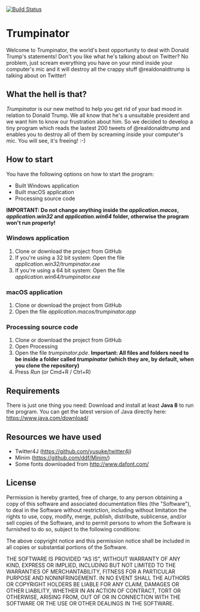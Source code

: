 [![Build Status](https://travis-ci.com/eliashaeussler/trumpinator.svg?token=vkQdh4FDH2sRrf94RJjF&branch=master)](https://travis-ci.com/eliashaeussler/trumpinator)

# Trumpinator
Welcome to Trumpinator, the world's best opportunity to deal with Donald Trump's statements! Don't you like what he's talking about on Twitter? No problem, just scream everything you have on your mind inside your computer's mic and it will destroy all the crappy stuff @realdonaldtrump is talking about on Twitter!

## What the hell is that?
*Trumpinator* is our new method to help you get rid of your bad mood in relation to Donald Trump. We all know that he's a unsuitable president and we want him to know our frustration about him. So we decided to develop a tiny program which reads the lastest 200 tweets of @realdonaldtrump and enables you to destroy all of them by screaming inside your computer's mic. You will see, it's freeing! :-)

## How to start
You have the following options on how to start the program:
* Built Windows application
* Built macOS application
* Processing source code

**IMPORTANT: Do not change anything inside the *application.macos*, *application.win32* and *application.win64* folder, otherwise the program won't run properly!**

### Windows application
1. Clone or download the project from GitHub
2. If you're using a 32 bit system: Open the file *application.win32/trumpinator.exe*
3. If you're using a 64 bit system: Open the file *application.win64/trumpinator.exe*

### macOS application
1. Clone or download the project from GitHub
2. Open the file *application.macos/trumpinator.app*

### Processing source code
1. Clone or download the project from GitHub
2. Open Processing
3. Open the file *trumpinator.pde*. **Important: All files and folders need to be inside a folder called *trumpinator* (which they are, by default, when you clone the repository)**
4. Press *Run* (or Cmd+R / Ctrl+R)

## Requirements
There is just one thing you need: Download and install at least **Java 8** to run the program. You can get the latest version of Java directly here: https://www.java.com/download/

## Resources we have used
* Twitter4J (https://github.com/yusuke/twitter4j)
* Minim (https://github.com/ddf/Minim/)
* Some fonts downloaded from http://www.dafont.com/

## License
Permission is hereby granted, free of charge, to any person obtaining a copy of this software and associated documentation files (the "Software"), to deal in the Software without restriction, including without limitation the rights to use, copy, modify, merge, publish, distribute, sublicense, and/or sell copies of the Software, and to permit persons to whom the Software is furnished to do so, subject to the following conditions:

The above copyright notice and this permission notice shall be included in all copies or substantial portions of the Software.

THE SOFTWARE IS PROVIDED "AS IS", WITHOUT WARRANTY OF ANY KIND, EXPRESS OR IMPLIED, INCLUDING BUT NOT LIMITED TO THE WARRANTIES OF MERCHANTABILITY, FITNESS FOR A PARTICULAR PURPOSE AND NONINFRINGEMENT. IN NO EVENT SHALL THE AUTHORS OR COPYRIGHT HOLDERS BE LIABLE FOR ANY CLAIM, DAMAGES OR OTHER LIABILITY, WHETHER IN AN ACTION OF CONTRACT, TORT OR OTHERWISE, ARISING FROM, OUT OF OR IN CONNECTION WITH THE SOFTWARE OR THE USE OR OTHER DEALINGS IN THE SOFTWARE.
